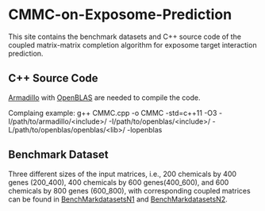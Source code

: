 # CMMC-on-Exposome-Prediction

This site contains the benchmark datasets and C++ source code of the coupled matrix-matrix completion algorithm for exposome target interaction prediction.

## C++ Source Code

[Armadillo](http://arma.sourceforge.net/) with [OpenBLAS](https://www.openblas.net/) are needed to compile the code.

Complaing example:
g++ CMMC.cpp -o CMMC -std=c++11 -O3 -I/path/to/armadillo/\<include\>/ -I/path/to/openblas/\<include\>/ -L/path/to/openblas/openblas/\<lib\>/ -lopenblas

## Benchmark Dataset

Three different sizes of the input matrices, i.e., 200 chemicals by 400 genes (200_400), 400 chemicals by 600 genes(400_600), and 600 chemicals by 800 genes (600_800), with corresponding coupled matrices can be found in [BenchMarkdatasetsN1](https://github.com/sartorlab/CMMC-on-Exposome-Prediction/tree/main/BenchMarkdatasetsN1) and [BenchMarkdatasetsN2](https://github.com/sartorlab/CMMC-on-Exposome-Prediction/tree/main/BenchMarkdatasetsN2).

